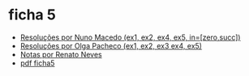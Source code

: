 # ficha 5

- [Resoluções por Nuno Macedo (ex1, ex2, ex4, ex5, in=[zero,succ])](https://github.com/giventofly/cp1920/blob/master/ficha5/tp7.md)
- [Resoluções por Olga Pacheco (ex1, ex2, ex3 ex4, ex5)](https://github.com/giventofly/cp1920/blob/master/ficha5/tp1.md)
- [Notas por Renato Neves](https://github.com/giventofly/cp1920/blob/master/ficha5/tp3.md)
- [pdf ficha5](https://github.com/giventofly/cp1920/blob/master/ficha4/cp1920f05.pdf)
